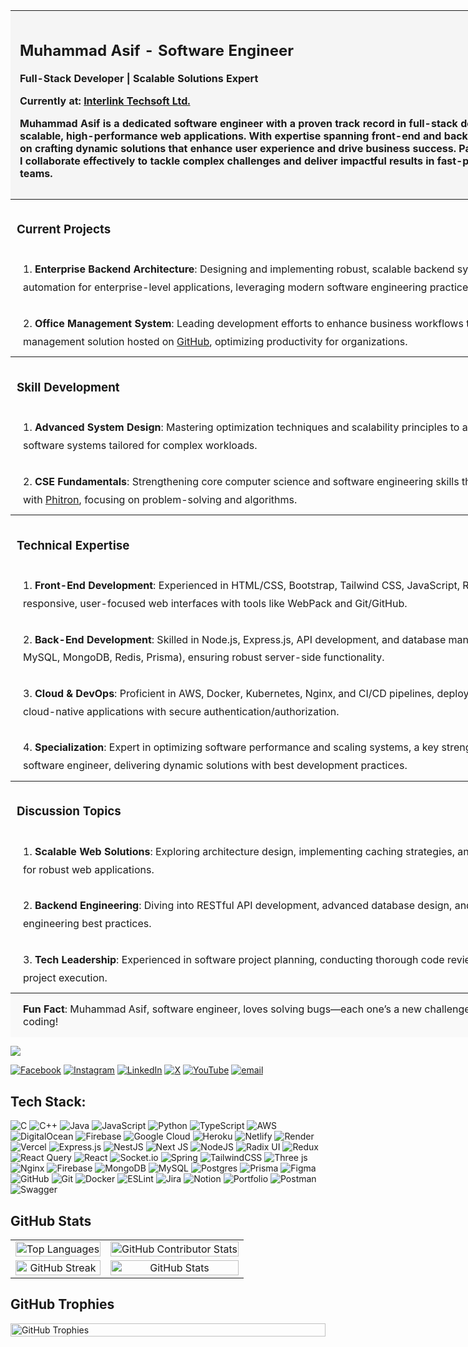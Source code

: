 <table style="width: 100vw; border-collapse: collapse; margin: 0; padding: 0;"> <thead> <tr> <th style="padding: 15px; text-align: left; background-color: #f5f5f5;"> <h2>Muhammad Asif - Software Engineer</h2> <p><strong>Full-Stack Developer | Scalable Solutions Expert</strong></p> <p>Currently at: <a href="https://www.intertechbd.com/">Interlink Techsoft Ltd.</a></p> <p>Muhammad Asif is a dedicated software engineer with a proven track record in full-stack development, specializing in scalable, high-performance web applications. With expertise spanning front-end and back-end technologies, I thrive on crafting dynamic solutions that enhance user experience and drive business success. Passionate about innovation, I collaborate effectively to tackle complex challenges and deliver impactful results in fast-paced, forward-thinking teams.</p> </th> </tr> </thead> <tbody> <tr> <th style="padding: 10px; text-align: left;"> <h3>Current Projects</h3> </th> </tr> <tr> <td style="padding: 10px 20px; text-align: left; line-height: 1.8;"> 1. <strong>Enterprise Backend Architecture</strong>: Designing and implementing robust, scalable backend systems to ensure seamless automation for enterprise-level applications, leveraging modern software engineering practices.<br> <br> 2. <strong>Office Management System</strong>: Leading development efforts to enhance business workflows through an advanced office management solution hosted on <a href="https://github.com/InterlinkTechnologiesLtd/office-management-system">GitHub</a>, optimizing productivity for organizations. </td> </tr> <tr> <th style="padding: 10px; text-align: left;"> <h3>Skill Development</h3> </th> </tr> <tr> <td style="padding: 10px 20px; text-align: left; line-height: 1.8;"> 1. <strong>Advanced System Design</strong>: Mastering optimization techniques and scalability principles to architect high-performance software systems tailored for complex workloads.<br> <br> 2. <strong>CSE Fundamentals</strong>: Strengthening core computer science and software engineering skills through in-depth learning with <a href="https://phitron.io/">Phitron</a>, focusing on problem-solving and algorithms. </td> </tr> <tr> <th style="padding: 10px; text-align: left;"> <h3>Technical Expertise</h3> </th> </tr> <tr> <td style="padding: 10px 20px; text-align: left; line-height: 1.8;"> 1. <strong>Front-End Development</strong>: Experienced in HTML/CSS, Bootstrap, Tailwind CSS, JavaScript, React, and Next.js, crafting responsive, user-focused web interfaces with tools like WebPack and Git/GitHub.<br> <br> 2. <strong>Back-End Development</strong>: Skilled in Node.js, Express.js, API development, and database management (PostgreSQL, MySQL, MongoDB, Redis, Prisma), ensuring robust server-side functionality.<br> <br> 3. <strong>Cloud & DevOps</strong>: Proficient in AWS, Docker, Kubernetes, Nginx, and CI/CD pipelines, deploying and managing scalable, cloud-native applications with secure authentication/authorization.<br> <br> 4. <strong>Specialization</strong>: Expert in optimizing software performance and scaling systems, a key strength for Muhammad Asif, software engineer, delivering dynamic solutions with best development practices. </td> </tr> <tr> <th style="padding: 10px; text-align: left;"> <h3>Discussion Topics</h3> </th> </tr> <tr> <td style="padding: 10px 20px; text-align: left; line-height: 1.8;"> 1. <strong>Scalable Web Solutions</strong>: Exploring architecture design, implementing caching strategies, and utilizing microservices for robust web applications.<br> <br> 2. <strong>Backend Engineering</strong>: Diving into RESTful API development, advanced database design, and adhering to software engineering best practices.<br> <br> 3. <strong>Tech Leadership</strong>: Experienced in software project planning, conducting thorough code reviews, and driving successful project execution. </td> </tr> </tbody> <tfoot> <tr> <td style="padding: 15px 20px; text-align: left; background-color: #f9f9f9;"> <strong>Fun Fact</strong>: Muhammad Asif, software engineer, loves solving bugs—each one’s a new challenge that fuels my passion for coding! </td> </tr> </tfoot> </table>

![](https://komarev.com/ghpvc/?username=muhammadasif-cse)


[![Facebook](https://img.shields.io/badge/Facebook-%231877F2.svg?logo=Facebook&logoColor=white)](https://facebook.com/muhammadasif.cse) [![Instagram](https://img.shields.io/badge/Instagram-%23E4405F.svg?logo=Instagram&logoColor=white)](https://instagram.com/muhammadasif_cse) [![LinkedIn](https://img.shields.io/badge/LinkedIn-%230077B5.svg?logo=linkedin&logoColor=white)](https://linkedin.com/in/muhammadasif-cse) [![X](https://img.shields.io/badge/X-black.svg?logo=X&logoColor=white)](https://x.com/muhammadasifcse) [![YouTube](https://img.shields.io/badge/YouTube-%23FF0000.svg?logo=YouTube&logoColor=white)](https://youtube.com/@@muhammadasif_cse) [![email](https://img.shields.io/badge/Email-D14836?logo=gmail&logoColor=white)](mailto:muhammadasif.cse@gmail.com) 




## Tech Stack:
![C](https://img.shields.io/badge/c-%2300599C.svg?style=for-the-badge&logo=c&logoColor=white) ![C++](https://img.shields.io/badge/c++-%2300599C.svg?style=for-the-badge&logo=c%2B%2B&logoColor=white) ![Java](https://img.shields.io/badge/java-%23ED8B00.svg?style=for-the-badge&logo=openjdk&logoColor=white) ![JavaScript](https://img.shields.io/badge/javascript-%23323330.svg?style=for-the-badge&logo=javascript&logoColor=%23F7DF1E) ![Python](https://img.shields.io/badge/python-3670A0?style=for-the-badge&logo=python&logoColor=ffdd54) ![TypeScript](https://img.shields.io/badge/typescript-%23007ACC.svg?style=for-the-badge&logo=typescript&logoColor=white) ![AWS](https://img.shields.io/badge/AWS-%23FF9900.svg?style=for-the-badge&logo=amazon-aws&logoColor=white) ![DigitalOcean](https://img.shields.io/badge/DigitalOcean-%230167ff.svg?style=for-the-badge&logo=digitalOcean&logoColor=white) ![Firebase](https://img.shields.io/badge/firebase-%23039BE5.svg?style=for-the-badge&logo=firebase) ![Google Cloud](https://img.shields.io/badge/GoogleCloud-%234285F4.svg?style=for-the-badge&logo=google-cloud&logoColor=white) ![Heroku](https://img.shields.io/badge/heroku-%23430098.svg?style=for-the-badge&logo=heroku&logoColor=white) ![Netlify](https://img.shields.io/badge/netlify-%23000000.svg?style=for-the-badge&logo=netlify&logoColor=#00C7B7) ![Render](https://img.shields.io/badge/Render-%46E3B7.svg?style=for-the-badge&logo=render&logoColor=white) ![Vercel](https://img.shields.io/badge/vercel-%23000000.svg?style=for-the-badge&logo=vercel&logoColor=white) ![Express.js](https://img.shields.io/badge/express.js-%23404d59.svg?style=for-the-badge&logo=express&logoColor=%2361DAFB) ![NestJS](https://img.shields.io/badge/nestjs-%23E0234E.svg?style=for-the-badge&logo=nestjs&logoColor=white) ![Next JS](https://img.shields.io/badge/Next-black?style=for-the-badge&logo=next.js&logoColor=white) ![NodeJS](https://img.shields.io/badge/node.js-6DA55F?style=for-the-badge&logo=node.js&logoColor=white) ![Radix UI](https://img.shields.io/badge/radix%20ui-161618.svg?style=for-the-badge&logo=radix-ui&logoColor=white) ![Redux](https://img.shields.io/badge/redux-%23593d88.svg?style=for-the-badge&logo=redux&logoColor=white) ![React Query](https://img.shields.io/badge/-React%20Query-FF4154?style=for-the-badge&logo=react%20query&logoColor=white) ![React](https://img.shields.io/badge/react-%2320232a.svg?style=for-the-badge&logo=react&logoColor=%2361DAFB) ![Socket.io](https://img.shields.io/badge/Socket.io-black?style=for-the-badge&logo=socket.io&badgeColor=010101) ![Spring](https://img.shields.io/badge/spring-%236DB33F.svg?style=for-the-badge&logo=spring&logoColor=white) ![TailwindCSS](https://img.shields.io/badge/tailwindcss-%2338B2AC.svg?style=for-the-badge&logo=tailwind-css&logoColor=white) ![Three js](https://img.shields.io/badge/threejs-black?style=for-the-badge&logo=three.js&logoColor=white) ![Nginx](https://img.shields.io/badge/nginx-%23009639.svg?style=for-the-badge&logo=nginx&logoColor=white) ![Firebase](https://img.shields.io/badge/firebase-a08021?style=for-the-badge&logo=firebase&logoColor=ffcd34) ![MongoDB](https://img.shields.io/badge/MongoDB-%234ea94b.svg?style=for-the-badge&logo=mongodb&logoColor=white) ![MySQL](https://img.shields.io/badge/mysql-4479A1.svg?style=for-the-badge&logo=mysql&logoColor=white) ![Postgres](https://img.shields.io/badge/postgres-%23316192.svg?style=for-the-badge&logo=postgresql&logoColor=white) ![Prisma](https://img.shields.io/badge/Prisma-3982CE?style=for-the-badge&logo=Prisma&logoColor=white) ![Figma](https://img.shields.io/badge/figma-%23F24E1E.svg?style=for-the-badge&logo=figma&logoColor=white) ![GitHub](https://img.shields.io/badge/github-%23121011.svg?style=for-the-badge&logo=github&logoColor=white) ![Git](https://img.shields.io/badge/git-%23F05033.svg?style=for-the-badge&logo=git&logoColor=white) ![Docker](https://img.shields.io/badge/docker-%230db7ed.svg?style=for-the-badge&logo=docker&logoColor=white) ![ESLint](https://img.shields.io/badge/ESLint-4B3263?style=for-the-badge&logo=eslint&logoColor=white) ![Jira](https://img.shields.io/badge/jira-%230A0FFF.svg?style=for-the-badge&logo=jira&logoColor=white) ![Notion](https://img.shields.io/badge/Notion-%23000000.svg?style=for-the-badge&logo=notion&logoColor=white) ![Portfolio](https://img.shields.io/badge/Portfolio-%23000000.svg?style=for-the-badge&logo=firefox&logoColor=#FF7139) ![Postman](https://img.shields.io/badge/Postman-FF6C37?style=for-the-badge&logo=postman&logoColor=white) ![Swagger](https://img.shields.io/badge/-Swagger-%23Clojure?style=for-the-badge&logo=swagger&logoColor=white)

## GitHub Stats  
<table>
  <tr>
     <td align="center">
      <img src="https://github-readme-stats.vercel.app/api/top-langs/?username=muhammadasif-cse&theme=calm_pink&hide_border=true&include_all_commits=true&count_private=true&layout=compact" alt="Top Languages" width="100%"/>
    </td>
    <td align="center">
      <img src="https://github-contributor-stats.vercel.app/api?username=muhammadasif-cse&limit=5&theme=calm_pink&hide_border=true&combine_all_yearly_contributions=true" alt="GitHub Contributor Stats" width="100%"/>
    </td>
  </tr>
  <tr>
    <td align="center">
      <img src="https://nirzak-streak-stats.vercel.app/?user=muhammadasif-cse&theme=calm_pink&hide_border=true" alt="GitHub Streak" width="100%"/>
    </td>
    <td align="center">
      <img src="https://github-readme-stats.vercel.app/api?username=muhammadasif-cse&theme=calm_pink&hide_border=true&include_all_commits=true&count_private=true" alt="GitHub Stats" width="100%"/>
    </td>
  </tr>
</table>


## GitHub Trophies
<div style="width: 100%; display: flex; justify-content: center;">
  <img src="https://github-profile-trophy.vercel.app/?username=muhammadasif-cse&theme=calm_pink&no-frame=true&no-bg=false&margin-w=4" alt="GitHub Trophies" style="width: 100%;"/>
</div>

